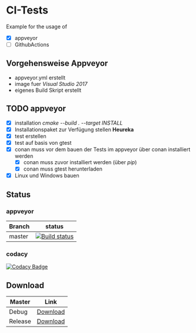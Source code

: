 # CI-Tests
Example for the usage of 
- [x] appveyor
- [ ] GithubActions

## Vorgehensweise Appveyor
- appveyor.yml erstellt
- image fuer *Visual Studio 2017*
- eigenes Build Skript erstellt

## TODO appveyor

- [x] installation *cmake --build . --target INSTALL*
- [x] Installationspaket zur Verfügung stellen **Heureka**
- [x] test erstellen
- [x] test auf basis von gtest
- [x] conan muss vor dem bauen der Tests im appveyor über conan installiert werden
    - [x] conan muss zuvor installiert werden (über *pip*)
    - [x] conan muss gtest herunterladen
    
- [x] Linux und Windows bauen

## Status

### appveyor
|Branch|status|
|----|----|
|master|[![Build status](https://ci.appveyor.com/api/projects/status/960mgtdgpo14mdj3/branch/master?svg=true)](https://ci.appveyor.com/project/PinkySan/appveyorexample/branch/master)|

### codacy
[![Codacy Badge](https://app.codacy.com/project/badge/Grade/58f94a3f784e48c6827f6ef60c135da9)](https://www.codacy.com/manual/PinkySan/CI-Example?utm_source=github.com&amp;utm_medium=referral&amp;utm_content=PinkySan/CI-Example&amp;utm_campaign=Badge_Grade)

## Download

|Master|Link|
|----|----|
|Debug|[Download](https://ci.appveyor.com/api/projects/PinkySan/appveyorExample/artifacts/pkgHello.zip?job=Configuration%3A+Debug)|
|Release|[Download](https://ci.appveyor.com/api/projects/PinkySan/appveyorExample/artifacts/pkgHello.zip?job=Configuration%3A+Release)|
